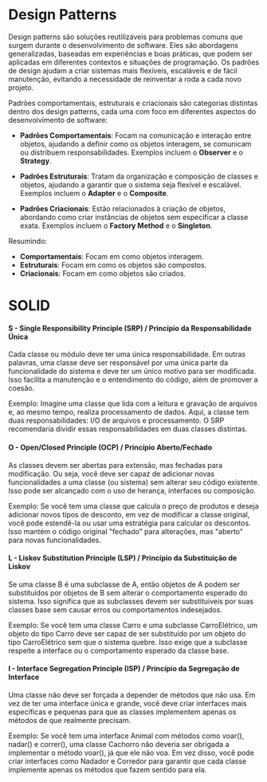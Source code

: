 
# Design Patterns

Design patterns são soluções reutilizáveis para problemas comuns que surgem durante o desenvolvimento de software. Eles são abordagens generalizadas, baseadas em experiências e boas práticas, que podem ser aplicadas em diferentes contextos e situações de programação. Os padrões de design ajudam a criar sistemas mais flexíveis, escaláveis e de fácil manutenção, evitando a necessidade de reinventar a roda a cada novo projeto.

Padrões comportamentais, estruturais e criacionais são categorias distintas dentro dos design patterns, cada uma com foco em diferentes aspectos do desenvolvimento de software:

- **Padrões Comportamentais**: 
   Focam na comunicação e interação entre objetos, ajudando a definir como os objetos interagem, se comunicam ou distribuem responsabilidades. Exemplos incluem o **Observer** e o **Strategy**.

- **Padrões Estruturais**: 
   Tratam da organização e composição de classes e objetos, ajudando a garantir que o sistema seja flexível e escalável. Exemplos incluem o **Adapter** e o **Composite**.

- **Padrões Criacionais**: 
   Estão relacionados à criação de objetos, abordando como criar instâncias de objetos sem especificar a classe exata. Exemplos incluem o **Factory Method** e o **Singleton**.

Resumindo:
- **Comportamentais**: Focam em como objetos interagem.
- **Estruturais**: Focam em como os objetos são compostos.
- **Criacionais**: Focam em como objetos são criados.

# SOLID

#### S - Single Responsibility Principle (SRP) / Princípio da Responsabilidade Única

Cada classe ou módulo deve ter uma única responsabilidade. Em outras palavras, uma classe deve ser responsável por uma única parte da funcionalidade do sistema e deve ter um único motivo para ser modificada. Isso facilita a manutenção e o entendimento do código, além de promover a coesão.

Exemplo: Imagine uma classe que lida com a leitura e gravação de arquivos e, ao mesmo tempo, realiza processamento de dados. Aqui, a classe tem duas responsabilidades: I/O de arquivos e processamento. O SRP recomendaria dividir essas responsabilidades em duas classes distintas.

#### O - Open/Closed Principle (OCP) / Princípio Aberto/Fechado

As classes devem ser abertas para extensão, mas fechadas para modificação. Ou seja, você deve ser capaz de adicionar novas funcionalidades a uma classe (ou sistema) sem alterar seu código existente. Isso pode ser alcançado com o uso de herança, interfaces ou composição.

Exemplo: Se você tem uma classe que calcula o preço de produtos e deseja adicionar novos tipos de desconto, em vez de modificar a classe original, você pode estendê-la ou usar uma estratégia para calcular os descontos. Isso mantém o código original "fechado" para alterações, mas "aberto" para novas funcionalidades.

#### L - Liskov Substitution Principle (LSP) / Princípio da Substituição de Liskov

Se uma classe B é uma subclasse de A, então objetos de A podem ser substituídos por objetos de B sem alterar o comportamento esperado do sistema. Isso significa que as subclasses devem ser substituíveis por suas classes base sem causar erros ou comportamentos indesejados.

Exemplo: Se você tem uma classe Carro e uma subclasse CarroElétrico, um objeto do tipo Carro deve ser capaz de ser substituído por um objeto do tipo CarroElétrico sem que o sistema quebre. Isso exige que a subclasse respeite a interface ou o comportamento esperado da classe base.

#### I - Interface Segregation Principle (ISP) / Princípio da Segregação de Interface

Uma classe não deve ser forçada a depender de métodos que não usa. Em vez de ter uma interface única e grande, você deve criar interfaces mais específicas e pequenas para que as classes implementem apenas os métodos de que realmente precisam.

Exemplo: Se você tem uma interface Animal com métodos como voar(), nadar() e correr(), uma classe Cachorro não deveria ser obrigada a implementar o método voar(), já que ele não voa. Em vez disso, você pode criar interfaces como Nadador e Corredor para garantir que cada classe implemente apenas os métodos que fazem sentido para ela.


